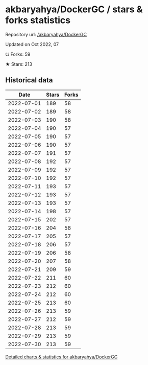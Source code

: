 # akbaryahya/DockerGC / stars & forks statistics

Repository url: [/akbaryahya/DockerGC](https://github.com/akbaryahya/DockerGC)

Updated on Oct 2022, 07

☋ Forks: 59

★ Stars: 213

## Historical data
| Date | Stars | Forks |
|------|-------|-------|
| 2022-07-01 | 189 | 58 | 
| 2022-07-02 | 189 | 58 | 
| 2022-07-03 | 190 | 58 | 
| 2022-07-04 | 190 | 57 | 
| 2022-07-05 | 190 | 57 | 
| 2022-07-06 | 190 | 57 | 
| 2022-07-07 | 191 | 57 | 
| 2022-07-08 | 192 | 57 | 
| 2022-07-09 | 192 | 57 | 
| 2022-07-10 | 192 | 57 | 
| 2022-07-11 | 193 | 57 | 
| 2022-07-12 | 193 | 57 | 
| 2022-07-13 | 193 | 57 | 
| 2022-07-14 | 198 | 57 | 
| 2022-07-15 | 202 | 57 | 
| 2022-07-16 | 204 | 58 | 
| 2022-07-17 | 205 | 57 | 
| 2022-07-18 | 206 | 57 | 
| 2022-07-19 | 206 | 58 | 
| 2022-07-20 | 207 | 58 | 
| 2022-07-21 | 209 | 59 | 
| 2022-07-22 | 211 | 60 | 
| 2022-07-23 | 212 | 60 | 
| 2022-07-24 | 212 | 60 | 
| 2022-07-25 | 213 | 60 | 
| 2022-07-26 | 213 | 59 | 
| 2022-07-27 | 212 | 59 | 
| 2022-07-28 | 213 | 59 | 
| 2022-07-29 | 213 | 59 | 
| 2022-07-30 | 213 | 59 | 


[Detailed charts & statistics for akbaryahya/DockerGC](https://reviewgithub.com/rep/akbaryahya/DockerGC)
